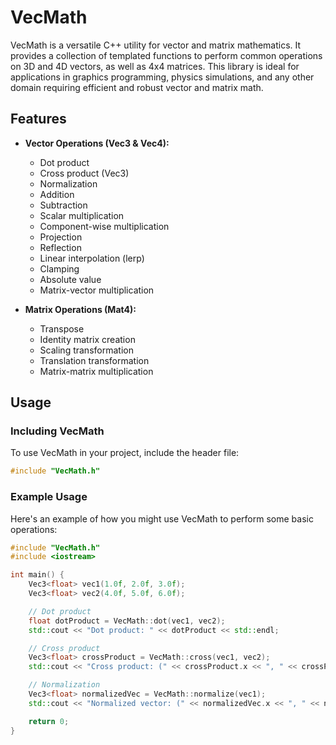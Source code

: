 # VecMath

VecMath is a versatile C++ utility for vector and matrix mathematics. It provides a collection of templated functions to perform common operations on 3D and 4D vectors, as well as 4x4 matrices. This library is ideal for applications in graphics programming, physics simulations, and any other domain requiring efficient and robust vector and matrix math.

## Features

- **Vector Operations (Vec3 & Vec4):**
  - Dot product
  - Cross product (Vec3)
  - Normalization
  - Addition
  - Subtraction
  - Scalar multiplication
  - Component-wise multiplication
  - Projection
  - Reflection
  - Linear interpolation (lerp)
  - Clamping
  - Absolute value
  - Matrix-vector multiplication

- **Matrix Operations (Mat4):**
  - Transpose
  - Identity matrix creation
  - Scaling transformation
  - Translation transformation
  - Matrix-matrix multiplication

## Usage

### Including VecMath

To use VecMath in your project, include the header file:

```cpp
#include "VecMath.h"
```

### Example Usage

Here's an example of how you might use VecMath to perform some basic operations:

```cpp
#include "VecMath.h"
#include <iostream>

int main() {
    Vec3<float> vec1(1.0f, 2.0f, 3.0f);
    Vec3<float> vec2(4.0f, 5.0f, 6.0f);

    // Dot product
    float dotProduct = VecMath::dot(vec1, vec2);
    std::cout << "Dot product: " << dotProduct << std::endl;

    // Cross product
    Vec3<float> crossProduct = VecMath::cross(vec1, vec2);
    std::cout << "Cross product: (" << crossProduct.x << ", " << crossProduct.y << ", " << crossProduct.z << ")" << std::endl;

    // Normalization
    Vec3<float> normalizedVec = VecMath::normalize(vec1);
    std::cout << "Normalized vector: (" << normalizedVec.x << ", " << normalizedVec.y << ", " << normalizedVec.z << ")" << std::endl;

    return 0;
}
```